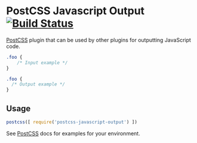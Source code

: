 # PostCSS Javascript Output [![Build Status][ci-img]][ci]

[PostCSS] plugin that can be used by other plugins for outputting JavaScript code.

[PostCSS]: https://github.com/postcss/postcss
[ci-img]:  https://travis-ci.org/cie/postcss-javascript-output.svg
[ci]:      https://travis-ci.org/cie/postcss-javascript-output

```css
.foo {
    /* Input example */
}
```

```css
.foo {
  /* Output example */
}
```

## Usage

```js
postcss([ require('postcss-javascript-output') ])
```

See [PostCSS] docs for examples for your environment.
